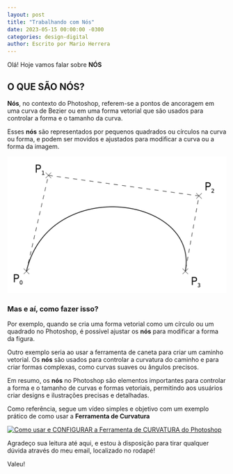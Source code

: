 ```yaml
---
layout: post
title: "Trabalhando com Nós"
date: 2023-05-15 00:00:00 -0300
categories: design-digital
author: Escrito por Mario Herrera
---
```


Olá! Hoje vamos falar sobre **NÓS**
 
## O QUE SÃO NÓS?


**Nós**, no contexto do Photoshop, referem-se a pontos de ancoragem em uma curva de Bezier ou em uma forma vetorial que são usados para controlar a forma e o tamanho da curva.

Esses **nós** são representados por pequenos quadrados ou círculos na curva ou forma, e podem ser movidos e ajustados para modificar a curva ou a forma da imagem.

![](https://github.com/mariopuebla17/blog/blob/main/_images/20230515/Screenshot-1.png?raw=true)

### Mas e aí, como fazer isso?

Por exemplo, quando se cria uma forma vetorial como um círculo ou um quadrado no Photoshop, é possível ajustar os **nós** para modificar a forma da figura.

Outro exemplo seria ao usar a ferramenta de caneta para criar um caminho vetorial. Os **nós** são usados para controlar a curvatura do caminho e para criar formas complexas, como curvas suaves ou ângulos precisos.

Em resumo, os **nós** no Photoshop são elementos importantes para controlar a forma e o tamanho de curvas e formas vetoriais, permitindo aos usuários criar designs e ilustrações precisas e detalhadas.

Como referência, segue um vídeo simples e objetivo com um exemplo prático de como usar a **Ferramenta de Curvatura**

[![Como usar e CONFIGURAR a Ferramenta de CURVATURA do Photoshop](https://img.youtube.com/vi/HL7GKx7C4lo/0.jpg)](https://www.youtube.com/watch?v=HL7GKx7C4lo)  


Agradeço sua leitura até aqui, e estou à disposição para tirar qualquer dúvida através do meu email, localizado no rodapé!

Valeu!